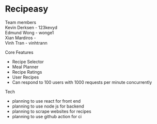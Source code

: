 # Recipeasy

Team members <br/>
Kevin Derksen - 123kevyd <br/>
Edmund Wong - wonge1 <br/>
Xian Mardiros -  <br/>
Vinh Tran - vinhtrann <br/>

Core Features
- Recipe Selector
- Meal Planner
- Recipe Ratings
- User Recipes
- Can respond to 100 users with 1000 requests per minute concurrently

Tech
- planning to use react for front end
- planning to use node js for backend
- planning to scrape websites for recipes
- planning to use github action for ci

